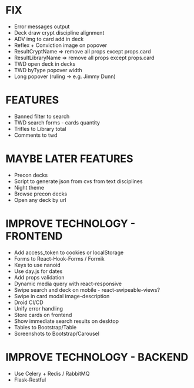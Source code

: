 # FIX
* Error messages output
* Deck draw crypt discipline alignment
* ADV img to card add in deck
* Reflex + Conviction image on popover
* ResultCryptName => remove all props except props.card
* ResultLibraryName => remove all props except props.card
* TWD open deck in decks
* TWD byType popover width
* Long popover (ruling -> e.g. Jimmy Dunn)

# FEATURES
* Banned filter to search
* TWD search forms - cards quantity
* Trifles to Library total
* Comments to twd

# MAYBE LATER FEATURES
* Precon decks
* Script to generate json from cvs from text disciplines
* Night theme
* Browse precon decks
* Open any deck by url

# IMPROVE TECHNOLOGY - FRONTEND
* Add access_token to cookies or localStorage
* Forms to React-Hook-Forms / Formik
* Keys to use nanoid
* Use day.js for dates
* Add props validation
* Dynamic media query with react-responsive
* Swipe search and deck on mobile - react-swipeable-views?
* Swipe in card modal image-description
* Droid CI/CD
* Unify error handling
* Store cards on frontend
* Show immediate search results on desktop
* Tables to Bootstrap/Table
* Screenshots to Bootstrap/Carousel

# IMPROVE TECHNOLOGY - BACKEND
* Use Celery + Redis / RabbitMQ
* Flask-Restful
